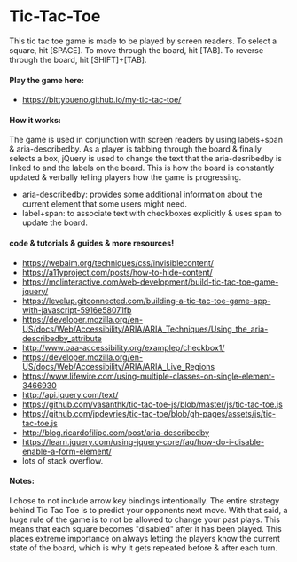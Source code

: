 # Tic-Tac-Toe

This tic tac toe game is made to be played by screen readers. To select a square, hit [SPACE]. To move through the board, hit [TAB]. To reverse through the board, hit [SHIFT]+[TAB]. 

#### Play the game here:
- https://bittybueno.github.io/my-tic-tac-toe/

#### How it works:
The game is used in conjunction with screen readers by using labels+span & aria-describedby. 
As a player is tabbing through the board & finally selects a box, jQuery is used to change the text that the aria-desribedby is linked to and the labels on the board. This is how the board is constantly updated & verbally telling players how the game is progressing. 

- aria-describedby: provides some additional information about the current element that some users might need.
- label+span: to associate text with checkboxes explicitly & uses span to update the board.

#### code & tutorials & guides & more resources!
- https://webaim.org/techniques/css/invisiblecontent/ 
- https://a11yproject.com/posts/how-to-hide-content/
- https://mclinteractive.com/web-development/build-tic-tac-toe-game-jquery/
- https://levelup.gitconnected.com/building-a-tic-tac-toe-game-app-with-javascript-5916e58071fb
- https://developer.mozilla.org/en-US/docs/Web/Accessibility/ARIA/ARIA_Techniques/Using_the_aria-describedby_attribute
- http://www.oaa-accessibility.org/examplep/checkbox1/
- https://developer.mozilla.org/en-US/docs/Web/Accessibility/ARIA/ARIA_Live_Regions
- https://www.lifewire.com/using-multiple-classes-on-single-element-3466930
- http://api.jquery.com/text/
- https://github.com/vasanthk/tic-tac-toe-js/blob/master/js/tic-tac-toe.js
- https://github.com/jpdevries/tic-tac-toe/blob/gh-pages/assets/js/tic-tac-toe.js
- http://blog.ricardofilipe.com/post/aria-describedby
- https://learn.jquery.com/using-jquery-core/faq/how-do-i-disable-enable-a-form-element/
- lots of stack overflow.

#### Notes:
I chose to not include arrow key bindings intentionally. The entire strategy behind Tic Tac Toe is to predict your opponents next move. With that said, a huge rule of the game is to not be allowed to change your past plays. This means that each square becomes "disabled" after it has been played. This places extreme importance on always letting the players know the current state of the board, which is why it gets repeated before & after each turn. 

